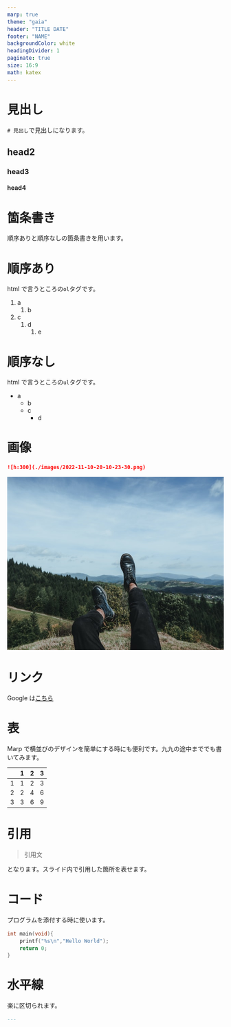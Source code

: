 ```yaml
---
marp: true
theme: "gaia"
header: "TITLE DATE"
footer: "NAME"
backgroundColor: white
headingDivider: 1
paginate: true
size: 16:9
math: katex
---
```


# 見出し

`# 見出し`で見出しになります。

## head2

### head3

#### head4

# 箇条書き

順序ありと順序なしの箇条書きを用います。

# 順序あり

html で言うところの`ol`タグです。

1. a
   1. b
2. c
   1. d
      1. e

# 順序なし

html で言うところの`ul`タグです。

- a
  - b
  - c
    - d

# 画像

```md
![h:300](./images/2022-11-10-20-10-23-30.png)
```

![h:300](./images/2022-11-10-20-10-23-30.png)

# リンク

Google は[こちら](https://www.google.com)

# 表

Marp で横並びのデザインを簡単にする時にも便利です。九九の途中まででも書いてみます。

|     | 1   | 2   | 3   |
| --- | --- | --- | --- |
| 1   | 1   | 2   | 3   |
| 2   | 2   | 4   | 6   |
| 3   | 3   | 6   | 9   |

# 引用

> 引用文

となります。スライド内で引用した箇所を表せます。

# コード

プログラムを添付する時に使います。

```c
int main(void){
    printf("%s\n","Hello World");
    return 0;
}
```

# 水平線

楽に区切られます。

```md
---
```
